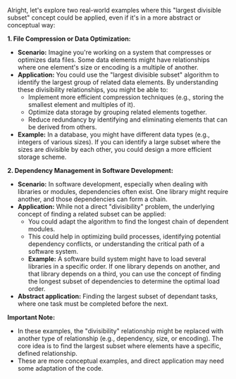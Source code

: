 
Alright, let's explore two real-world examples where this "largest divisible subset" concept could be applied, even if it's in a more abstract or conceptual way:

**1. File Compression or Data Optimization:**

* **Scenario:** Imagine you're working on a system that compresses or optimizes data files. Some data elements might have relationships where one element's size or encoding is a multiple of another.
* **Application:** You could use the "largest divisible subset" algorithm to identify the largest group of related data elements. By understanding these divisibility relationships, you might be able to:
    * Implement more efficient compression techniques (e.g., storing the smallest element and multiples of it).
    * Optimize data storage by grouping related elements together.
    * Reduce redundancy by identifying and eliminating elements that can be derived from others.
* **Example:** In a database, you might have different data types (e.g., integers of various sizes). If you can identify a large subset where the sizes are divisible by each other, you could design a more efficient storage scheme.

**2. Dependency Management in Software Development:**

* **Scenario:** In software development, especially when dealing with libraries or modules, dependencies often exist. One library might require another, and those dependencies can form a chain.
* **Application:** While not a direct "divisibility" problem, the underlying concept of finding a related subset can be applied:
    * You could adapt the algorithm to find the longest chain of dependent modules.
    * This could help in optimizing build processes, identifying potential dependency conflicts, or understanding the critical path of a software system.
    * **Example:** A software build system might have to load several libraries in a specific order. If one library depends on another, and that library depends on a third, you can use the concept of finding the longest subset of dependencies to determine the optimal load order.
* **Abstract application:** Finding the largest subset of dependant tasks, where one task must be completed before the next.

**Important Note:**

* In these examples, the "divisibility" relationship might be replaced with another type of relationship (e.g., dependency, size, or encoding). The core idea is to find the largest subset where elements have a specific, defined relationship.
* These are more conceptual examples, and direct application may need some adaptation of the code.
